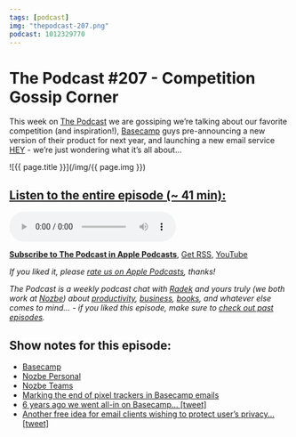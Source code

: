 ```yaml
---
tags: [podcast]
img: "thepodcast-207.png"
podcast: 1012329770
---
```


# The Podcast #207 - Competition Gossip Corner

This week on [The Podcast][p] we are gossiping we’re talking about our favorite competition (and inspiration!), [Basecamp](https://basecamp.com) guys pre-announcing a new version of their product for next year, and launching a new email service [HEY](https://hey.com) - we’re just wondering what it’s all about...

<!--More-->

![{{ page.title }}](/img/{{ page.img }})

## [Listen to the entire episode (~ 41 min):][e]

<audio controls>
<source src="https://files.nozbe.com/podcast/207.mp3" type="audio/mpeg">
</audio>

**[Subscribe to The Podcast in Apple Podcasts][i]**, [Get RSS][rss], [YouTube][y]

*If you liked it, please [rate us on Apple Podcasts][i], thanks!*

*The Podcast is a weekly podcast chat with [Radek][r] and yours truly (we both work at [Nozbe][n]) about [productivity](/tag/productivity), [business](/tag/business), [books](/tag/books), and whatever else comes to mind… - if you liked this episode, make sure to [check out past episodes](/tag/podcast).*

## Show notes for this episode:

  * [Basecamp](https://basecamp.com/)
  * [Nozbe Personal](https://nozbe.com/personal)
  * [Nozbe Teams](https://nozbe.com/)
  * [Marking the end of pixel trackers in Basecamp emails](https://m.signalvnoise.com/marking-the-end-of-pixel-trackers-in-basecamp-emails/)
  * [6 years ago we went all-in on Basecamp... [tweet]](https://twitter.com/jasonfried/status/1225455247264550917?lang=en)
  * [Another free idea for email clients wishing to protect user’s privacy... [tweet]](https://twitter.com/dhh/status/1146705628305461249)

[y]: https://michael.gratis/thepodcastyt
[rss]: http://thepodcast.fm/episodes?format=RSS
[e]: http://thepodcast.fm/episodes/207

[p]: https://michael.gratis/thepodcastfm
[n]: https://michael.gratis/nozbe
[r]: https://michael.gratis/radex
[i]: https://michael.gratis/thepodcast
[o]: https://michael.gratis/ipadonly

